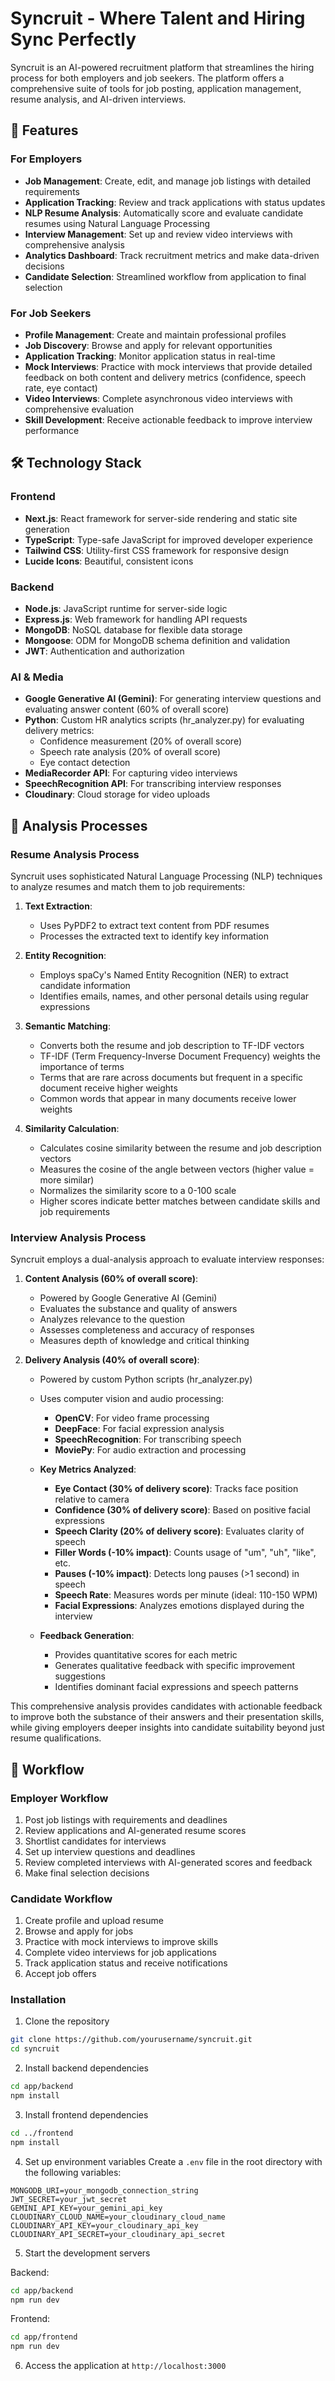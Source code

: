 # Syncruit - Where Talent and Hiring Sync Perfectly

Syncruit is an AI-powered recruitment platform that streamlines the hiring process for both employers and job seekers. The platform offers a comprehensive suite of tools for job posting, application management, resume analysis, and AI-driven interviews.


## 🚀 Features

### For Employers
- **Job Management**: Create, edit, and manage job listings with detailed requirements
- **Application Tracking**: Review and track applications with status updates
- **NLP Resume Analysis**: Automatically score and evaluate candidate resumes using Natural Language Processing
- **Interview Management**: Set up and review video interviews with comprehensive analysis
- **Analytics Dashboard**: Track recruitment metrics and make data-driven decisions
- **Candidate Selection**: Streamlined workflow from application to final selection

### For Job Seekers
- **Profile Management**: Create and maintain professional profiles
- **Job Discovery**: Browse and apply for relevant opportunities
- **Application Tracking**: Monitor application status in real-time
- **Mock Interviews**: Practice with mock interviews that provide detailed feedback on both content and delivery    metrics (confidence, speech rate, eye contact)
- **Video Interviews**: Complete asynchronous video interviews with comprehensive evaluation
- **Skill Development**: Receive actionable feedback to improve interview performance

## 🛠️ Technology Stack

### Frontend
- **Next.js**: React framework for server-side rendering and static site generation
- **TypeScript**: Type-safe JavaScript for improved developer experience
- **Tailwind CSS**: Utility-first CSS framework for responsive design
- **Lucide Icons**: Beautiful, consistent icons

### Backend
- **Node.js**: JavaScript runtime for server-side logic
- **Express.js**: Web framework for handling API requests
- **MongoDB**: NoSQL database for flexible data storage
- **Mongoose**: ODM for MongoDB schema definition and validation
- **JWT**: Authentication and authorization

### AI & Media
- **Google Generative AI (Gemini)**: For generating interview questions and evaluating answer content (60% of overall score)
- **Python**: Custom HR analytics scripts (hr_analyzer.py) for evaluating delivery metrics:
  - Confidence measurement (20% of overall score)
  - Speech rate analysis (20% of overall score) 
  - Eye contact detection
- **MediaRecorder API**: For capturing video interviews
- **SpeechRecognition API**: For transcribing interview responses
- **Cloudinary**: Cloud storage for video uploads

## 🧠 Analysis Processes

### Resume Analysis Process

Syncruit uses sophisticated Natural Language Processing (NLP) techniques to analyze resumes and match them to job requirements: 

1. **Text Extraction**: 
   - Uses PyPDF2 to extract text content from PDF resumes
   - Processes the extracted text to identify key information

2. **Entity Recognition**:
   - Employs spaCy's Named Entity Recognition (NER) to extract candidate information
   - Identifies emails, names, and other personal details using regular expressions

3. **Semantic Matching**:
   - Converts both the resume and job description to TF-IDF vectors
   - TF-IDF (Term Frequency-Inverse Document Frequency) weights the importance of terms
   - Terms that are rare across documents but frequent in a specific document receive higher weights
   - Common words that appear in many documents receive lower weights

4. **Similarity Calculation**:
   - Calculates cosine similarity between the resume and job description vectors
   - Measures the cosine of the angle between vectors (higher value = more similar)
   - Normalizes the similarity score to a 0-100 scale
   - Higher scores indicate better matches between candidate skills and job requirements

### Interview Analysis Process

Syncruit employs a dual-analysis approach to evaluate interview responses:

1. **Content Analysis (60% of overall score)**:
   - Powered by Google Generative AI (Gemini)
   - Evaluates the substance and quality of answers
   - Analyzes relevance to the question
   - Assesses completeness and accuracy of responses
   - Measures depth of knowledge and critical thinking

2. **Delivery Analysis (40% of overall score)**:
   - Powered by custom Python scripts (hr_analyzer.py)
   - Uses computer vision and audio processing:
     - **OpenCV**: For video frame processing
     - **DeepFace**: For facial expression analysis
     - **SpeechRecognition**: For transcribing speech
     - **MoviePy**: For audio extraction and processing

   - **Key Metrics Analyzed**:
     - **Eye Contact (30% of delivery score)**: Tracks face position relative to camera
     - **Confidence (30% of delivery score)**: Based on positive facial expressions
     - **Speech Clarity (20% of delivery score)**: Evaluates clarity of speech
     - **Filler Words (-10% impact)**: Counts usage of "um", "uh", "like", etc.
     - **Pauses (-10% impact)**: Detects long pauses (>1 second) in speech
     - **Speech Rate**: Measures words per minute (ideal: 110-150 WPM)
     - **Facial Expressions**: Analyzes emotions displayed during the interview

   - **Feedback Generation**:
     - Provides quantitative scores for each metric
     - Generates qualitative feedback with specific improvement suggestions
     - Identifies dominant facial expressions and speech patterns

This comprehensive analysis provides candidates with actionable feedback to improve both the substance of their answers and their presentation skills, while giving employers deeper insights into candidate suitability beyond just resume qualifications.


## 🔄 Workflow

### Employer Workflow
1. Post job listings with requirements and deadlines
2. Review applications and AI-generated resume scores
3. Shortlist candidates for interviews
4. Set up interview questions and deadlines
5. Review completed interviews with AI-generated scores and feedback
6. Make final selection decisions

### Candidate Workflow
1. Create profile and upload resume
2. Browse and apply for jobs
3. Practice with mock interviews to improve skills
4. Complete video interviews for job applications
5. Track application status and receive notifications
6. Accept job offers

### Installation

1. Clone the repository
```bash
git clone https://github.com/yourusername/syncruit.git
cd syncruit
```

2. Install backend dependencies
```bash
cd app/backend
npm install
```

3. Install frontend dependencies
```bash
cd ../frontend
npm install
```

4. Set up environment variables
Create a `.env` file in the root directory with the following variables:
```
MONGODB_URI=your_mongodb_connection_string
JWT_SECRET=your_jwt_secret
GEMINI_API_KEY=your_gemini_api_key
CLOUDINARY_CLOUD_NAME=your_cloudinary_cloud_name
CLOUDINARY_API_KEY=your_cloudinary_api_key
CLOUDINARY_API_SECRET=your_cloudinary_api_secret
```

5. Start the development servers

Backend:
```bash
cd app/backend
npm run dev
```

Frontend:
```bash
cd app/frontend
npm run dev
```

6. Access the application at `http://localhost:3000`